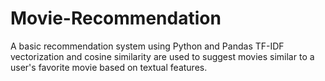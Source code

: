 # Movie-Recommendation
A basic recommendation system using Python and Pandas TF-IDF vectorization and cosine similarity are used to suggest movies similar to a user's favorite movie based on textual features.
